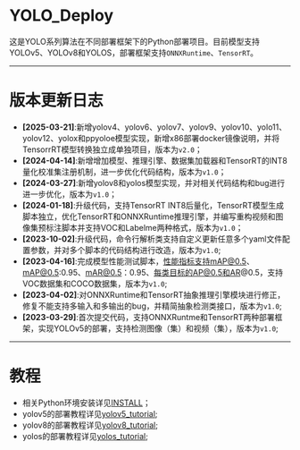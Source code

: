 # YOLO_Deploy
这是YOLO系列算法在不同部署框架下的Python部署项目。目前模型支持YOLOv5、YOLOv8和YOLOS，部署框架支持`ONNXRuntime`、`TensorRT`。

---


# 版本更新日志
- **[2025-03-21]**:新增yolov4、yolov6、yolov7、yolov9、yolov10、yolo11、yolov12、yolox和ppyoloe模型实现，新增x86部署docker镜像说明，并将TensorrRT模型转换独立成单独项目，版本为`v2.0`；
- **[2024-04-14]**:新增增加模型、推理引擎、数据集加载器和TensorRT的INT8量化校准集注册机制，进一步优化代码结构，版本为`v1.0`；
- **[2024-03-27]**:新增yolov8和yolos模型实现，并对相关代码结构和bug进行进一步优化，版本为`v1.0`；
- **[2024-01-18]**:升级代码，支持TensorRT INT8后量化，TensorRT模型生成脚本独立，优化TensorRT和ONNXRuntime推理引擎，并编写重构视频和图像集预标注脚本并支持VOC和Labelme两种格式，版本为`v1.0`；
- **[2023-10-02]**:升级代码，命令行解析类支持自定义更新任意多个yaml文件配置参数，并对多个脚本的代码结构进行改造，版本为`v1.0`;
- **[2023-04-16]**:完成模型性能测试脚本，性能指标支持mAP@0.5、mAP@0.5:0.95、mAR@0.5：0.95、每类目标的AP@0.5和AR@0.5，支持VOC数据集和COCO数据集，版本为`v1.0`;
- **[2023-04-02]**:对ONNXRuntime和TensorRT抽象推理引擎模块进行修正，修复不能支持多输入和多输出的bug，并精简抽象检测类接口，版本为`v1.0`;
- **[2023-03-29]**:首次提交代码，支持ONNXRuntme和TensorRT两种部署框架，实现YOLOv5的部署，支持检测图像（集）和视频（集），版本为`v1.0`;

---
# 教程
- 相关Python环境安装详见[INSTALL](docs/INSTALL.md)；
- yolov5的部署教程详见[yolov5_tutorial](docs/models/yolov5.md);
- yolov8的部署教程详见[yolov8_tutorial](docs/models/yolov8.md);
- yolos的部署教程详见[yolos_tutorial](docs/models/yolos.md);
